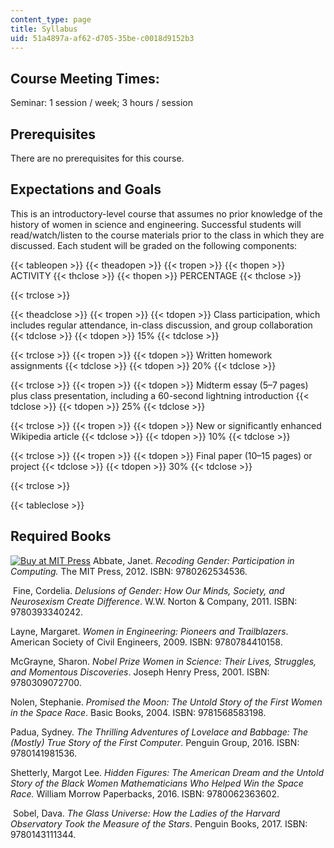 ```yaml
---
content_type: page
title: Syllabus
uid: 51a4897a-af62-d705-35be-c0018d9152b3
---
```


Course Meeting Times:
---------------------

Seminar: 1 session / week; 3 hours / session

Prerequisites 
--------------

There are no prerequisites for this course.

Expectations and Goals
----------------------

This is an introductory-level course that assumes no prior knowledge of the history of women in science and engineering. Successful students will read/watch/listen to the course materials prior to the class in which they are discussed. Each student will be graded on the following components:

{{< tableopen >}}
{{< theadopen >}}
{{< tropen >}}
{{< thopen >}}
ACTIVITY
{{< thclose >}}
{{< thopen >}}
PERCENTAGE
{{< thclose >}}

{{< trclose >}}

{{< theadclose >}}
{{< tropen >}}
{{< tdopen >}}
Class participation, which includes regular attendance, in-class discussion, and group collaboration
{{< tdclose >}}
{{< tdopen >}}
15%
{{< tdclose >}}

{{< trclose >}}
{{< tropen >}}
{{< tdopen >}}
Written homework assignments
{{< tdclose >}}
{{< tdopen >}}
20%
{{< tdclose >}}

{{< trclose >}}
{{< tropen >}}
{{< tdopen >}}
Midterm essay (5–7 pages) plus class presentation, including a 60-second lightning introduction
{{< tdclose >}}
{{< tdopen >}}
25%
{{< tdclose >}}

{{< trclose >}}
{{< tropen >}}
{{< tdopen >}}
New or significantly enhanced Wikipedia article
{{< tdclose >}}
{{< tdopen >}}
10%
{{< tdclose >}}

{{< trclose >}}
{{< tropen >}}
{{< tdopen >}}
Final paper (10–15 pages) or project
{{< tdclose >}}
{{< tdopen >}}
30%
{{< tdclose >}}

{{< trclose >}}

{{< tableclose >}}

Required Books
--------------

[![Buy at MIT Press](/images/mp_logo.gif)](https://mitpress.mit.edu/9780262018067) Abbate, Janet. _Recoding Gender: Participation in Computing._ The MIT Press, 2012. ISBN: 9780262534536.

 Fine, Cordelia. _Delusions of Gender: How Our Minds, Society, and Neurosexism Create Difference_. W.W. Norton & Company, 2011. ISBN: 9780393340242.

Layne, Margaret. _Women in Engineering: Pioneers and Trailblazers_. American Society of Civil Engineers, 2009. ISBN: 9780784410158.

McGrayne, Sharon. _Nobel Prize Women in Science: Their Lives, Struggles, and Momentous Discoveries_. Joseph Henry Press, 2001. ISBN: 9780309072700.

Nolen, Stephanie. _Promised the Moon: The Untold Story of the First Women in the Space Race_. Basic Books, 2004. ISBN: 9781568583198.

Padua, Sydney. _The Thrilling Adventures of Lovelace and Babbage: The (Mostly) True Story of the First Computer_. Penguin Group, 2016. ISBN: 9780141981536.

Shetterly, Margot Lee. _Hidden Figures: The American Dream and the Untold Story of the Black Women Mathematicians Who Helped Win the Space Race._ William Morrow Paperbacks, 2016. ISBN: 9780062363602.

 Sobel, Dava. _The Glass Universe: How the Ladies of the Harvard Observatory Took the Measure of the Stars_. Penguin Books, 2017. ISBN: 9780143111344.
